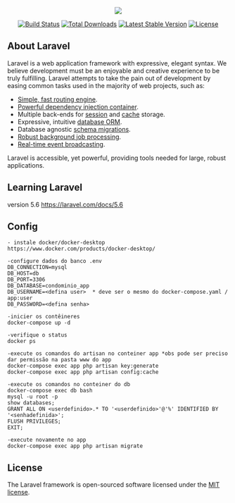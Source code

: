 <p align="center"><img src="https://laravel.com/assets/img/components/logo-laravel.svg"></p>

<p align="center">
<a href="https://travis-ci.org/laravel/framework"><img src="https://travis-ci.org/laravel/framework.svg" alt="Build Status"></a>
<a href="https://packagist.org/packages/laravel/framework"><img src="https://poser.pugx.org/laravel/framework/d/total.svg" alt="Total Downloads"></a>
<a href="https://packagist.org/packages/laravel/framework"><img src="https://poser.pugx.org/laravel/framework/v/stable.svg" alt="Latest Stable Version"></a>
<a href="https://packagist.org/packages/laravel/framework"><img src="https://poser.pugx.org/laravel/framework/license.svg" alt="License"></a>
</p>

## About Laravel

Laravel is a web application framework with expressive, elegant syntax. We believe development must be an enjoyable and creative experience to be truly fulfilling. Laravel attempts to take the pain out of development by easing common tasks used in the majority of web projects, such as:

- [Simple, fast routing engine](https://laravel.com/docs/routing).
- [Powerful dependency injection container](https://laravel.com/docs/container).
- Multiple back-ends for [session](https://laravel.com/docs/session) and [cache](https://laravel.com/docs/cache) storage.
- Expressive, intuitive [database ORM](https://laravel.com/docs/eloquent).
- Database agnostic [schema migrations](https://laravel.com/docs/migrations).
- [Robust background job processing](https://laravel.com/docs/queues).
- [Real-time event broadcasting](https://laravel.com/docs/broadcasting).

Laravel is accessible, yet powerful, providing tools needed for large, robust applications.

## Learning Laravel

   version 5.6
   https://laravel.com/docs/5.6 

## Config

    - instale docker/docker-desktop
    https://www.docker.com/products/docker-desktop/

    -configure dados do banco .env
    DB_CONNECTION=mysql
    DB_HOST=db
    DB_PORT=3306
    DB_DATABASE=condominio_app
    DB_USERNAME=<defina user>  * deve ser o mesmo do docker-compose.yaml / app:user
    DB_PASSWORD=<defina senha>

    -inicier os contêineres
    docker-compose up -d

    -verifique o status
    docker ps

    -execute os comandos do artisan no conteiner app *obs pode ser preciso dar permissão na pasta www do app
    docker-compose exec app php artisan key:generate
    docker-compose exec app php artisan config:cache

    -execute os comandos no conteiner do db
    docker-compose exec db bash
    mysql -u root -p
    show databases;
    GRANT ALL ON <userdefinido>.* TO '<userdefinido>'@'%' IDENTIFIED BY '<senhadefinida>';
    FLUSH PRIVILEGES;
    EXIT;

    -execute novamente no app
    docker-compose exec app php artisan migrate

    



## License

The Laravel framework is open-sourced software licensed under the [MIT license](https://opensource.org/licenses/MIT).
